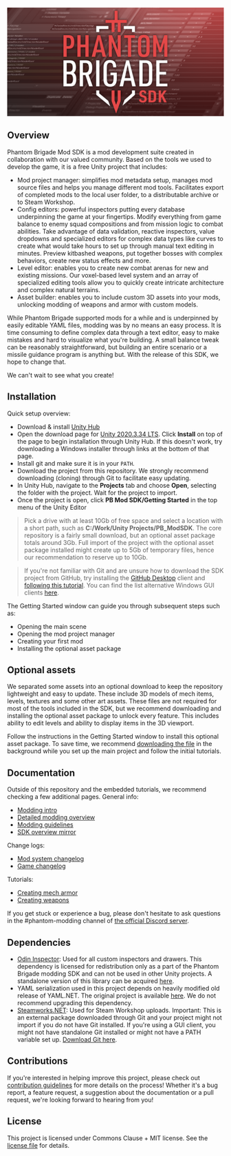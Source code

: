 ![pb_modtools_splash_composite.png](/ModWindowImages/t0_splash.png)

## Overview
Phantom Brigade Mod SDK is a mod development suite created in collaboration with our valued community. Based on the tools we used to develop the game, it is a free Unity project that includes:
- Mod project manager: simplifies mod metadata setup, manages mod source files and helps you manage different mod tools. Facilitates export of completed mods to the local user folder, to a distributable archive or to Steam Workshop.
- Config editors: powerful inspectors putting every database underpinning the game at your fingertips. Modify everything from game balance to enemy squad compositions and from mission logic to combat abilities. Take advantage of data validation, reactive inspectors, value dropdowns and specialized editors for complex data types like curves to create what would take hours to set up through manual text editing in minutes. Preview kitbashed weapons, put together bosses with complex behaviors, create new status effects and more.
- Level editor: enables you to create new combat arenas for new and existing missions. Our voxel-based level system and an array of specialized editing tools allow you to quickly create intricate architecture and complex natural terrains.
- Asset builder: enables you to include custom 3D assets into your mods, unlocking modding of weapons and armor with custom models.

While Phantom Brigade supported mods for a while and is underpinned by easily editable YAML files, modding was by no means an easy process. It is time consuming to define complex data through a text editor, easy to make mistakes and hard to visualize what you're building. A small balance tweak can be reasonably straightforward, but building an entire scenario or a missile guidance program is anything but. With the release of this SDK, we hope to change that.

We can't wait to see what you create!

## Installation

Quick setup overview:
- Download & install [Unity Hub](https://unity.com/download)
- Open the download page for [Unity 2020.3.34 LTS](https://unity.com/releases/editor/whats-new/2020.3.34). Click **Install** on top of the page to begin installation through Unity Hub. If this doesn't work, try downloading a Windows installer through links at the bottom of that page.
- Install git and make sure it is in your `PATH`.
- Download the project from this repository. We strongly recommend downloading (cloning) through Git to facilitate easy updating.
- In Unity Hub, navigate to the **Projects** tab and choose **Open**, selecting the folder with the project. Wait for the project to import.
- Once the project is open, click **PB Mod SDK/Getting Started** in the top menu of the Unity Editor

> Pick a drive with at least 10Gb of free space and select a location with a short path, such as **C:/Work/Unity Projects/PB_ModSDK**. The core repository is a fairly small download, but an optional asset package totals around 3Gb. Full import of the project with the optional asset package installed might create up to 5Gb of temporary files, hence our recommendation to reserve up to 10Gb.

> If you're not familiar with Git and are unsure how to download the SDK project from GitHub, try installing the [GitHub Desktop](https://desktop.github.com/) client and [following this tutorial](https://docs.github.com/en/desktop/adding-and-cloning-repositories/cloning-a-repository-from-github-to-github-desktop). You can find the list alternative Windows GUI clients [here](https://www.git-scm.com/download/gui/windows).

The Getting Started window can guide you through subsequent steps such as:
- Opening the main scene
- Opening the mod project manager
- Creating your first mod
- Installing the optional asset package

## Optional assets

We separated some assets into an optional download to keep the repository lightweight and easy to update. These include 3D models of mech items, levels, textures and some other art assets. These files are not required for most of the tools included in the SDK, but we recommend downloading and installing the optional asset package to unlock every feature. This includes ability to edit levels and ability to display items in the 3D viewport.

Follow the instructions in the Getting Started window to install this optional asset package. To save time, we recommend [downloading the file](https://cdn.braceyourselfgames.com/PB/PB_ModSDK_AssetPackage_v4.unitypackage) in the background while you set up the main project and follow the initial tutorials.

## Documentation

Outside of this repository and the embedded tutorials, we recommend checking a few additional pages. General info:
- [Modding intro](https://wiki.braceyourselfgames.com/en/PhantomBrigade/Modding)
- [Detailed modding overview](https://wiki.braceyourselfgames.com/en/PhantomBrigade/Modding/ModSystem)
- [Modding guidelines](https://wiki.braceyourselfgames.com/en/PhantomBrigade/Modding/ModGuidelines)
- [SDK overview mirror](https://wiki.braceyourselfgames.com/en/PhantomBrigade/Modding/ModSDK)

Change logs:
- [Mod system changelog](https://wiki.braceyourselfgames.com/en/PhantomBrigade/Modding/ModSystemChanges)
- [Game changelog](https://braceyourselfgames.com/phantom-brigade/updates/)

Tutorials:
- [Creating mech armor](https://wiki.braceyourselfgames.com/en/PhantomBrigade/Modding/official-mech-armor-modding)
- [Creating weapons](https://wiki.braceyourselfgames.com/en/PhantomBrigade/Modding/official-custom-weapon-assets)

If you get stuck or experience a bug, please don't hesitate to ask questions in the #phantom-modding channel of [the official Discord server](https://discord.com/invite/braceyourselfgames).

## Dependencies

- [Odin Inspector](https://odininspector.com): Used for all custom inspectors and drawers. This dependency is licensed for redistribution only as a part of the Phantom Brigade modding SDK and can not be used in other Unity projects. A standalone version of this library can be acquired [here](https://odininspector.com/pricing).
- YAML serialization used in this project depends on heavily modified old release of YAML.NET. The original project is available [here](https://github.com/aaubry/YamlDotNet). We do not recommend upgrading this dependency.
- [Steamworks.NET]([https://steamworks.github.io/](https://github.com/rlabrecque/Steamworks.NET)): Used for Steam Workshop uploads. Important: This is an external package downloaded through Git and your project might not import if you do not have Git installed. If you're using a GUI client, you might not have standalone Git installed or might not have a PATH variable set up. [Download Git here](https://www.git-scm.com/download).

## Contributions

If you're interested in helping improve this project, please check out [contribution guidelines](CONTRIBUTING.md) for more details on the process! Whether it's a bug report, a feature request, a suggestion about the documentation or a pull request, we're looking forward to hearing from you!

## License

This project is licensed under Commons Clause + MIT license. See the [license file](LICENSE.md) for details.
